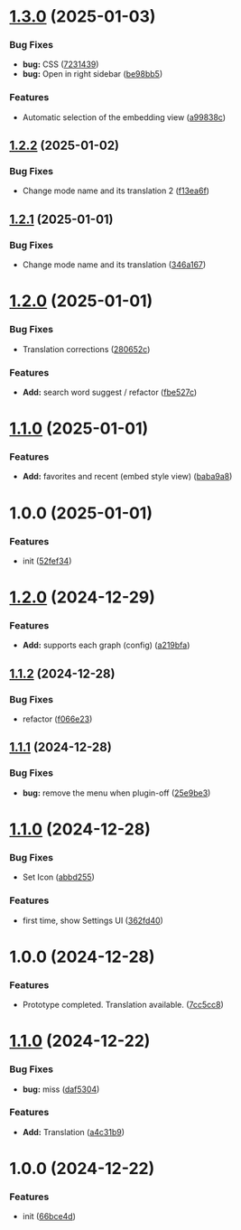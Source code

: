 # [1.3.0](https://github.com/YU000jp/logseq-plugin-logging-search/compare/v1.2.2...v1.3.0) (2025-01-03)


### Bug Fixes

* **bug:** CSS ([7231439](https://github.com/YU000jp/logseq-plugin-logging-search/commit/72314392b4c63a429c5e67768fd92deb803b110f))
* **bug:** Open in right sidebar ([be98bb5](https://github.com/YU000jp/logseq-plugin-logging-search/commit/be98bb59d9ad0129ba167dc0f41d7a36b1a99274))


### Features

* Automatic selection of the embedding view ([a99838c](https://github.com/YU000jp/logseq-plugin-logging-search/commit/a99838c8611ec9a4f7e85f3dfc78cea70beb259a))

## [1.2.2](https://github.com/YU000jp/logseq-plugin-logging-search/compare/v1.2.1...v1.2.2) (2025-01-02)


### Bug Fixes

* Change mode name and its translation 2 ([f13ea6f](https://github.com/YU000jp/logseq-plugin-logging-search/commit/f13ea6ff3cb5881cdf5825ad3676a6f735d5a0d6))

## [1.2.1](https://github.com/YU000jp/logseq-plugin-logging-search/compare/v1.2.0...v1.2.1) (2025-01-01)


### Bug Fixes

* Change mode name and its translation ([346a167](https://github.com/YU000jp/logseq-plugin-logging-search/commit/346a16752ab51eb55b9e5745f1e4a375727b00f7))

# [1.2.0](https://github.com/YU000jp/logseq-plugin-logging-search/compare/v1.1.0...v1.2.0) (2025-01-01)


### Bug Fixes

* Translation corrections ([280652c](https://github.com/YU000jp/logseq-plugin-logging-search/commit/280652ce2aed3275ed200bc14060b774f96e40fe))


### Features

* **Add:** search word suggest / refactor ([fbe527c](https://github.com/YU000jp/logseq-plugin-logging-search/commit/fbe527cf6b982731ce90897e00943917955bf5a1))

# [1.1.0](https://github.com/YU000jp/logseq-plugin-logging-search/compare/v1.0.0...v1.1.0) (2025-01-01)


### Features

* **Add:** favorites and recent (embed style view) ([baba9a8](https://github.com/YU000jp/logseq-plugin-logging-search/commit/baba9a81a6a82f4c8c7592536efa02bf5fed96bb))

# 1.0.0 (2025-01-01)


### Features

* init ([52fef34](https://github.com/YU000jp/logseq-plugin-logging-search/commit/52fef344e09470f7ed0dba6067bd4deb6df8aa57))

# [1.2.0](https://github.com/YU000jp/logseq-plugin-draft-notes/compare/v1.1.2...v1.2.0) (2024-12-29)


### Features

* **Add:** supports each graph (config) ([a219bfa](https://github.com/YU000jp/logseq-plugin-draft-notes/commit/a219bfa4c6ef8eac68068174063fa536c7e19101))

## [1.1.2](https://github.com/YU000jp/logseq-plugin-draft-notes/compare/v1.1.1...v1.1.2) (2024-12-28)


### Bug Fixes

* refactor ([f066e23](https://github.com/YU000jp/logseq-plugin-draft-notes/commit/f066e23344c03e24429f39b89e288269e316a826))

## [1.1.1](https://github.com/YU000jp/logseq-plugin-draft-notes/compare/v1.1.0...v1.1.1) (2024-12-28)


### Bug Fixes

* **bug:** remove the menu when plugin-off ([25e9be3](https://github.com/YU000jp/logseq-plugin-draft-notes/commit/25e9be3cf579e6dc45159e1cc36e2052114dd8fe))

# [1.1.0](https://github.com/YU000jp/logseq-plugin-draft-notes/compare/v1.0.0...v1.1.0) (2024-12-28)


### Bug Fixes

* Set Icon ([abbd255](https://github.com/YU000jp/logseq-plugin-draft-notes/commit/abbd255d865ec28a12d5ed6dfab09b36683e0e28))


### Features

* first time, show Settings UI ([362fd40](https://github.com/YU000jp/logseq-plugin-draft-notes/commit/362fd40fab9061b44483c74ec31e42873907906e))

# 1.0.0 (2024-12-28)


### Features

* Prototype completed. Translation available. ([7cc5cc8](https://github.com/YU000jp/logseq-plugin-draft-notes/commit/7cc5cc8ca62e1a66ffa979558288f43508488acc))

# [1.1.0](https://github.com/YU000jp/logseq-plugin-multi-random-note/compare/v1.0.0...v1.1.0) (2024-12-22)


### Bug Fixes

* **bug:** miss ([daf5304](https://github.com/YU000jp/logseq-plugin-multi-random-note/commit/daf53045701a69464239bdf817c456b53866dd45))


### Features

* **Add:** Translation ([a4c31b9](https://github.com/YU000jp/logseq-plugin-multi-random-note/commit/a4c31b95c75174fef749157a27f0bc2923a84017))

# 1.0.0 (2024-12-22)


### Features

* init ([66bce4d](https://github.com/YU000jp/logseq-plugin-multi-random-note/commit/66bce4daed848f341e9a39c6bbe3b977e2f11572))
